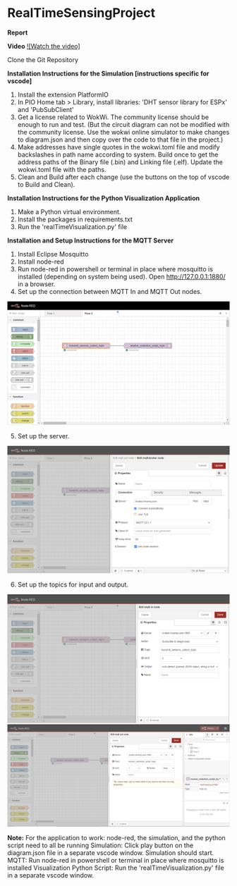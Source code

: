 # RealTimeSensingProject

**Report**


**Video**
[![Watch the video]](https://drive.google.com/file/d/1J6uLTuPD271CJzQFxV3FHqdN2zXoW3aO/view?usp=sharing)

Clone the Git Repository

**Installation Instructions for the Simulation [instructions specific for vscode]**
1. Install the extension PlatformIO
2. In PIO Home tab > Library, install libraries: 'DHT sensor library for ESPx' and 'PubSubClient'
3. Get a license related to WokWi. The community license should be enough to run and test. (But the circuit diagram can not be modified with the community license.
   Use the wokwi online simulator to make changes to diagram.json and then copy over the code to that file in the project.)
5. Make addresses have single quotes in the wokwi.toml file and modify backslashes in path name according to system.
   Build once to get the address paths of the Binary file (.bin) and Linking file (.elf). Update the wokwi.toml file with the paths.
6. Clean and Build after each change (use the buttons on the top of vscode to Build and Clean).

**Installation Instructions for the Python Visualization Application**
1. Make a Python virtual environment.
2. Install the packages in requirements.txt
3. Run the 'realTimeVisualization.py' file

**Installation and Setup Instructions for the MQTT Server**
1. Install Eclipse Mosquitto
2. Install node-red
3. Run node-red in powershell or terminal in place where mosquitto is installed (depending on system being used). Open http://127.0.0.1:1880/ in a browser.
4. Set up the connection between MQTT In and MQTT Out nodes.

![alt text](https://github.com/mehitaachuthan/RealTimeSensing/blob/main/img/mqtt_diagram.PNG?raw=true)

5. Set up the server.

![alt text](https://github.com/mehitaachuthan/RealTimeSensing/blob/main/img/mqtt_server_setup.PNG?raw=true)

6. Set up the topics for input and output.

![alt text](https://github.com/mehitaachuthan/RealTimeSensing/blob/main/img/mqtt_in_topic.PNG?raw=true)
![alt text](https://github.com/mehitaachuthan/RealTimeSensing/blob/main/img/mqtt_out_topic.PNG?raw=true)


**Note:** For the application to work: node-red, the simulation, and the python script need to all be running
Simulation: Click play button on the diagram.json file in a separate vscode window. Simulation should start.
MQTT: Run node-red in powershell or terminal in place where mosquitto is installed
Visualization Python Script: Run the 'realTimeVisualization.py' file in a separate vscode window.
